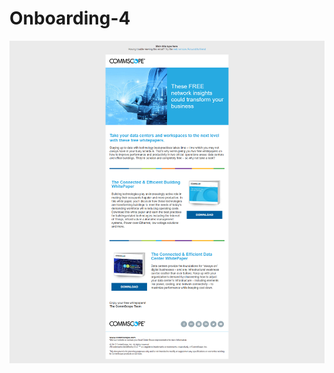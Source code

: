 # Onboarding-4

![onboarding 4](https://github.com/gbjack/onboarding-4/blob/master/images/preview.png)
